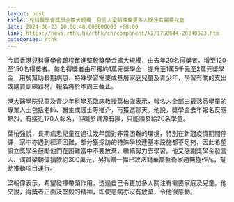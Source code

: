```yaml
---
layout: post
title: 兒科醫學會獎學金擴大規模　發言人梁朝偉冀更多人關注有需要兒童
date: 2024-06-23 10:00:48.000000000 +08:00
link: https://news.rthk.hk/rthk/ch/component/k2/1758644-20240623.htm
categories: rthk
---
```


今屆香港兒科醫學會鵬程奮進堅毅獎學金擴大規模，由去年20名得獎者，增至120至150名得獎者。每名得獎者由可獲約1萬元獎學金，提升至1萬5千元至2萬元獎學金，用於幫助長期病患、特殊學習需要或基層家庭兒童及青少年，學習有關的支出或購買訓練器材。報名將於本周三截止。

港大醫學院兒童及青少年科學系臨床教授葉柏強表示，報名人全部由最熟悉學童的專業人士包括老師、醫生或護士等推介，再獲邀聊天。他說，獎學金去年報名反應熱烈，有接近170人報名，但礙於資源有限，只能頒發給20名學童。

葉柏強說，長期病患兒童在過往幾年面對非常困難的環境，特別在新冠疫情期間停課，家中亦遇到經濟困難，部分獲探訪的特殊學校連基本設施都不足夠，因此希望設立獎學金鼓勵他們在困難當中不要放棄，繼續努力去學習。他又感謝獎學金發言人、演員梁朝偉捐款約300萬元，另捐贈一幅已故法籍華裔藝術家趙無極作品，幫助推動項目運行。

梁朝偉表示，希望發揮帶頭作用，透過自己令更加多人關注有需要家庭及兒童。他又說，得獎者正面及堅毅的精神，即使患病亦沒有放棄，令他很感動。
